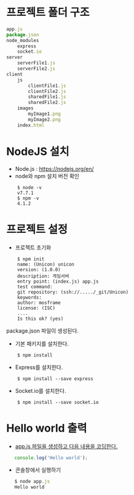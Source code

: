 # 프로젝트 폴더 구조

```js
app.js
package.json
node_modules
    express
    socket.io
server
    serverFile1.js
    serverFile2.js
client
    js
        clientFile1.js
        clientFile2.js
        sharedFile1.js
        sharedFile2.js
    images
        myImage1.png
        myImage2.png
    index.html
```

# NodeJS 설치
- Node.js : https://nodejs.org/en/
- node와 npm 설치 버전 확인
```node
    $ node -v
    v7.7.1
    $ npm -v
    4.1.2
```

# 프로젝트 설정
- 프로젝트 초기화
```node
    $ npm init
    name: (Unicon) unicon
    version: (1.0.0)
    description: 게임서버
    entry point: (index.js) app.js
    test command:
    git repository: (ssh://...../_git/Unicon)
    keywords:
    author: mosframe
    license: (ISC)
    ....
    Is this ok? (yes)
```
package.json 파일이 생성된다.
- 기본 패키지를 설치한다.
```node
    $ npm install
```
- Express를  설치한다.
```node
    $ npm install --save express
```
- Socket.io를 설치한다.
```node
    $ npm install --save socket.io
```

# Hello world 출력
- [app.js 파일을 생성하고 다음 내용을 코딩한다.](../../../server/01-tutorial/01/app.js)
```js
   console.log('Hello world');
```
- 콘솔창에서 실행하기
```js
   $ node app.js
   Hello world
```

